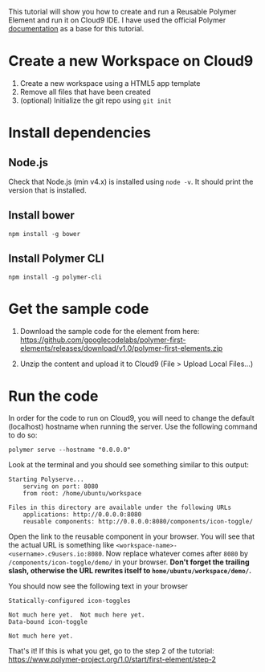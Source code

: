 This tutorial will show you how to create and run a Reusable Polymer Element and run it on Cloud9 IDE.
I have used the official Polymer [documentation](https://www.polymer-project.org/1.0/start/first-element/intro) as a base for this tutorial.

# Create a new Workspace on Cloud9
1. Create a new workspace using a HTML5 app template
2. Remove all files that have been created
3. (optional) Initialize the git repo using `git init`


# Install dependencies

## Node.js
Check that Node.js (min v4.x) is installed using `node -v`. It should print the version that is installed. 

## Install bower 
`npm install -g bower`

## Install Polymer CLI
`npm install -g polymer-cli`

# Get the sample code

1. Download the sample code for the element from here: https://github.com/googlecodelabs/polymer-first-elements/releases/download/v1.0/polymer-first-elements.zip

1. Unzip the content and upload it to Cloud9 (File > Upload Local Files...)


# Run the code
In order for the code to run on Cloud9, you will need to change the default (localhost) hostname when running the server. 
Use the following command to do so:

`polymer serve --hostname "0.0.0.0"`

Look at the terminal and you should see something similar to this output:

```
Starting Polyserve...
    serving on port: 8080
    from root: /home/ubuntu/workspace
  
Files in this directory are available under the following URLs
    applications: http://0.0.0.0:8080
    reusable components: http://0.0.0.0:8080/components/icon-toggle/
```

Open the link to the reusable component in your browser. You will see that
the actual URL is something like `<workspace-name>-<username>.c9users.io:8080`.
Now replace whatever comes after `8080` by `/components/icon-toggle/demo/` in your browser. **Don't forget the trailing slash, otherwise the URL rewrites itself to `home/ubuntu/workspace/demo/`.**

You should now see the following text in your browser

```
Statically-configured icon-toggles

Not much here yet.  Not much here yet.
Data-bound icon-toggle

Not much here yet.
```

That's it! If this is what you get, go to the step 2 of the tutorial: 
https://www.polymer-project.org/1.0/start/first-element/step-2
